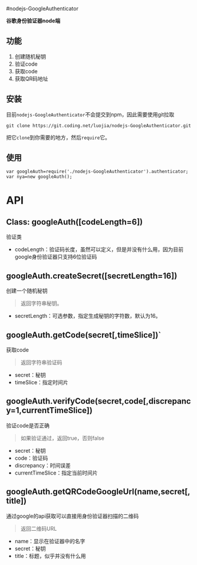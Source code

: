 #nodejs-GoogleAuthenticator

**谷歌身份验证器node端**

## 功能

 1. 创建随机秘钥
 2. 验证code
 3. 获取code
 4. 获取QR码地址

## 安装
目前`nodejs-GoogleAuthenticator`不会提交到npm，因此需要使用git拉取

``````
git clone https://git.coding.net/luojia/nodejs-GoogleAuthenticator.git
``````

把它`clone`到你需要的地方，然后`require`它。

## 使用

``````
var googleAuth=require('./nodejs-GoogleAuthenticator').authenticator;
var nya=new googleAuth();
``````

# API
## Class:	googleAuth([codeLength=6])
验证类
 - codeLength：验证码长度，虽然可以定义，但是并没有什么用，因为目前google身份验证器只支持6位验证码



## googleAuth.createSecret([secretLength=16])
创建一个随机秘钥
> 返回字符串秘钥。

 - secretLength：可选参数，指定生成秘钥的字符数，默认为16。




## googleAuth.getCode(secret[,timeSlice])`
获取code
> 返回字符串验证码

 - secret：秘钥
 - timeSlice：指定时间片



## googleAuth.verifyCode(secret,code[,discrepancy=1,currentTimeSlice])
验证code是否正确
> 如果验证通过，返回true，否则false

 - secret：秘钥
 - code：验证码
 - discrepancy：时间误差
 - currentTimeSlice：指定当前时间片

## googleAuth.getQRCodeGoogleUrl(name,secret[,title])
通过google的api获取可以直接用身份验证器扫描的二维码
> 返回二维码URL

 - name：显示在验证器中的名字
 - secret：秘钥
 - title：标题，似乎并没有什么用